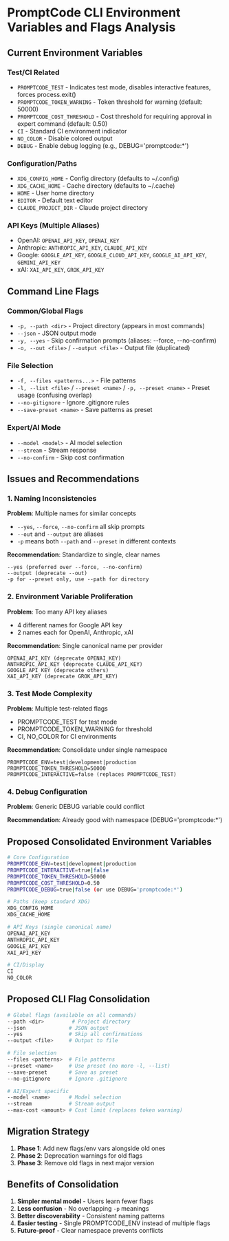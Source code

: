 # PromptCode CLI Environment Variables and Flags Analysis

## Current Environment Variables

### Test/CI Related
- `PROMPTCODE_TEST` - Indicates test mode, disables interactive features, forces process.exit()
- `PROMPTCODE_TOKEN_WARNING` - Token threshold for warning (default: 50000)
- `PROMPTCODE_COST_THRESHOLD` - Cost threshold for requiring approval in expert command (default: 0.50)
- `CI` - Standard CI environment indicator
- `NO_COLOR` - Disable colored output
- `DEBUG` - Enable debug logging (e.g., DEBUG='promptcode:*')

### Configuration/Paths
- `XDG_CONFIG_HOME` - Config directory (defaults to ~/.config)
- `XDG_CACHE_HOME` - Cache directory (defaults to ~/.cache)
- `HOME` - User home directory
- `EDITOR` - Default text editor
- `CLAUDE_PROJECT_DIR` - Claude project directory

### API Keys (Multiple Aliases)
- OpenAI: `OPENAI_API_KEY`, `OPENAI_KEY`
- Anthropic: `ANTHROPIC_API_KEY`, `CLAUDE_API_KEY`
- Google: `GOOGLE_API_KEY`, `GOOGLE_CLOUD_API_KEY`, `GOOGLE_AI_API_KEY`, `GEMINI_API_KEY`
- xAI: `XAI_API_KEY`, `GROK_API_KEY`

## Command Line Flags

### Common/Global Flags
- `-p, --path <dir>` - Project directory (appears in most commands)
- `--json` - JSON output mode
- `-y, --yes` - Skip confirmation prompts (aliases: --force, --no-confirm)
- `-o, --out <file>` / `--output <file>` - Output file (duplicated)

### File Selection
- `-f, --files <patterns...>` - File patterns
- `-l, --list <file>` / `--preset <name>` / `-p, --preset <name>` - Preset usage (confusing overlap)
- `--no-gitignore` - Ignore .gitignore rules
- `--save-preset <name>` - Save patterns as preset

### Expert/AI Mode
- `--model <model>` - AI model selection
- `--stream` - Stream response
- `--no-confirm` - Skip cost confirmation

## Issues and Recommendations

### 1. Naming Inconsistencies
**Problem**: Multiple names for similar concepts
- `--yes`, `--force`, `--no-confirm` all skip prompts
- `--out` and `--output` are aliases
- `-p` means both `--path` and `--preset` in different contexts

**Recommendation**: Standardize to single, clear names
```
--yes (preferred over --force, --no-confirm)
--output (deprecate --out)
-p for --preset only, use --path for directory
```

### 2. Environment Variable Proliferation
**Problem**: Too many API key aliases
- 4 different names for Google API key
- 2 names each for OpenAI, Anthropic, xAI

**Recommendation**: Single canonical name per provider
```
OPENAI_API_KEY (deprecate OPENAI_KEY)
ANTHROPIC_API_KEY (deprecate CLAUDE_API_KEY)
GOOGLE_API_KEY (deprecate others)
XAI_API_KEY (deprecate GROK_API_KEY)
```

### 3. Test Mode Complexity
**Problem**: Multiple test-related flags
- PROMPTCODE_TEST for test mode
- PROMPTCODE_TOKEN_WARNING for threshold
- CI, NO_COLOR for CI environments

**Recommendation**: Consolidate under single namespace
```
PROMPTCODE_ENV=test|development|production
PROMPTCODE_TOKEN_THRESHOLD=50000
PROMPTCODE_INTERACTIVE=false (replaces PROMPTCODE_TEST)
```

### 4. Debug Configuration
**Problem**: Generic DEBUG variable could conflict

**Recommendation**: Already good with namespace (DEBUG='promptcode:*')

## Proposed Consolidated Environment Variables

```bash
# Core Configuration
PROMPTCODE_ENV=test|development|production
PROMPTCODE_INTERACTIVE=true|false
PROMPTCODE_TOKEN_THRESHOLD=50000
PROMPTCODE_COST_THRESHOLD=0.50
PROMPTCODE_DEBUG=true|false (or use DEBUG='promptcode:*')

# Paths (keep standard XDG)
XDG_CONFIG_HOME
XDG_CACHE_HOME

# API Keys (single canonical name)
OPENAI_API_KEY
ANTHROPIC_API_KEY
GOOGLE_API_KEY
XAI_API_KEY

# CI/Display
CI
NO_COLOR
```

## Proposed CLI Flag Consolidation

```bash
# Global flags (available on all commands)
--path <dir>         # Project directory
--json              # JSON output
--yes               # Skip all confirmations
--output <file>     # Output to file

# File selection
--files <patterns>  # File patterns
--preset <name>     # Use preset (no more -l, --list)
--save-preset       # Save as preset
--no-gitignore      # Ignore .gitignore

# AI/Expert specific
--model <name>      # Model selection
--stream            # Stream output
--max-cost <amount> # Cost limit (replaces token warning)
```

## Migration Strategy

1. **Phase 1**: Add new flags/env vars alongside old ones
2. **Phase 2**: Deprecation warnings for old flags
3. **Phase 3**: Remove old flags in next major version

## Benefits of Consolidation

1. **Simpler mental model** - Users learn fewer flags
2. **Less confusion** - No overlapping `-p` meanings
3. **Better discoverability** - Consistent naming patterns
4. **Easier testing** - Single PROMPTCODE_ENV instead of multiple flags
5. **Future-proof** - Clear namespace prevents conflicts